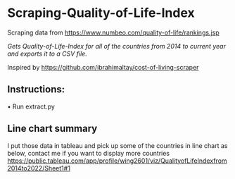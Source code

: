 # Scraping-Quality-of-Life-Index

Scraping data from https://www.numbeo.com/quality-of-life/rankings.jsp

*Gets Quality-of-Life-Index for all of the countries from 2014 to current year and exports it to a CSV file.*


Inspired by https://github.com/ibrahimaltay/cost-of-living-scraper

## Instructions:

• Run extract.py

## Line chart summary

I put those data in tableau and pick up some of the countries in line chart as below, contact me if you want to display more countries 
https://public.tableau.com/app/profile/wing2601/viz/QualityofLifeIndexfrom2014to2022/Sheet1#1
